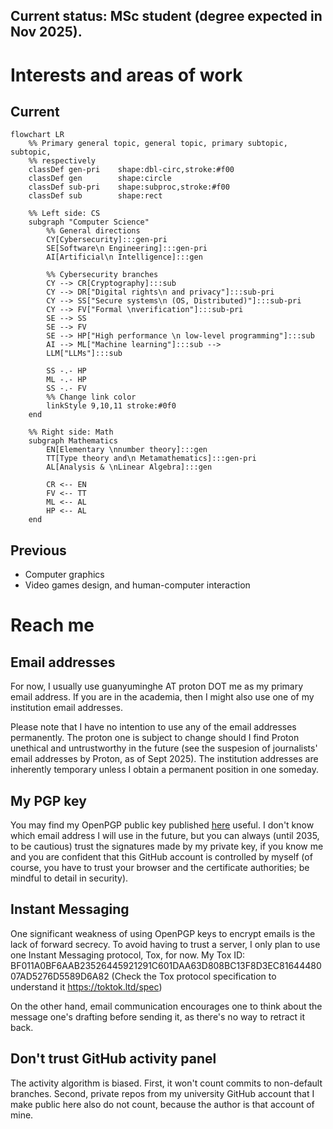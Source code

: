 ## Current status: MSc student (degree expected in Nov 2025).

# Interests and areas of work
## Current
```mermaid
flowchart LR
	%% Primary general topic, general topic, primary subtopic, subtopic,
	%% respectively
	classDef gen-pri	shape:dbl-circ,stroke:#f00
	classDef gen		shape:circle
	classDef sub-pri	shape:subproc,stroke:#f00
	classDef sub		shape:rect

	%% Left side: CS
	subgraph "Computer Science"
		%% General directions
		CY[Cybersecurity]:::gen-pri
		SE[Software\n Engineering]:::gen-pri
		AI[Artificial\n Intelligence]:::gen

		%% Cybersecurity branches
		CY --> CR[Cryptography]:::sub
		CY --> DR["Digital rights\n and privacy"]:::sub-pri
		CY --> SS["Secure systems\n (OS, Distributed)"]:::sub-pri
		CY --> FV["Formal \nverification"]:::sub-pri
		SE --> SS
		SE --> FV
		SE --> HP["High performance \n low-level programming"]:::sub
		AI --> ML["Machine learning"]:::sub -->
		LLM["LLMs"]:::sub

		SS -.- HP
		ML -.- HP
		SS -.- FV
		%% Change link color
		linkStyle 9,10,11 stroke:#0f0 
	end

	%% Right side: Math
	subgraph Mathematics
		EN[Elementary \nnumber theory]:::gen
		TT[Type theory and\n Metamathematics]:::gen-pri
		AL[Analysis & \nLinear Algebra]:::gen

		CR <-- EN
		FV <-- TT
		ML <-- AL
		HP <-- AL
	end
```

## Previous
- Computer graphics
- Video games design, and human-computer interaction

# Reach me
## Email addresses
For now, I usually use guanyuminghe AT proton DOT me as my primary email
address. If you are in the academia, then I might also use one of my
institution email addresses.

Please note that I have no intention to use any of the email addresses
permanently. The proton one is subject to change should I find Proton unethical
and untrustworthy in the future (see the suspesion of journalists' email
addresses by Proton, as of Sept 2025). The institution addresses are
inherently temporary unless I obtain a permanent position in one someday.

## My PGP key
You may find my OpenPGP public key published
[here](https://github.com/guanyuming-he/Openpgp-key) useful.  I don't know
which email address I will use in the future, but you can always (until 2035,
to be cautious) trust the signatures made by my private key, if you know me and
you are confident that this GitHub account is controlled by myself (of course,
you have to trust your browser and the certificate authorities; be mindful to
detail in security).

## Instant Messaging
One significant weakness of using OpenPGP keys to encrypt emails is the lack of
forward secrecy. To avoid having to trust a server, I only plan to use one
Instant Messaging protocol, Tox, for now. My Tox ID:
BF011A0BF6AAB23526445921291C601DAA63D808BC13F8D3EC8164448007AD5276D5589D6A82
(Check the Tox protocol specification to understand it https://toktok.ltd/spec)

On the other hand, email communication encourages one to think about the
message one's drafting before sending it, as there's no way to retract it back. 


## Don't trust GitHub activity panel
The activity algorithm is biased. First, it won't count commits to non-default branches. 
Second, private repos from my university GitHub account that I make public here also do not count, 
because the author is that account of mine.
